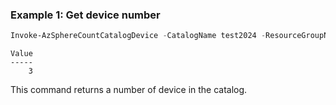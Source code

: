 ### Example 1: Get device number
```powershell
Invoke-AzSphereCountCatalogDevice -CatalogName test2024 -ResourceGroupName joyer-test
```

```output
Value
-----
    3
```

This command returns a number of device in the catalog.

